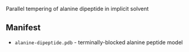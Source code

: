 Parallel tempering of alanine dipeptide in implicit solvent

## Manifest

* `alanine-dipeptide.pdb` - terminally-blocked alanine peptide model
